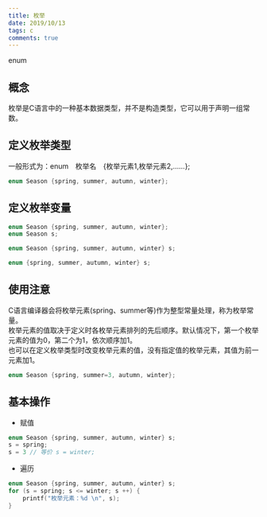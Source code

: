 ```yaml
---
title: 枚举
date: 2019/10/13
tags: c
comments: true
---
```


enum
<!--more-->

## 概念

枚举是C语言中的一种基本数据类型，并不是构造类型，它可以用于声明一组常数。

## 定义枚举类型

一般形式为：enum　枚举名　{枚举元素1,枚举元素2,……};

```C
enum Season {spring, summer, autumn, winter};
```

## 定义枚举变量

```C
enum Season {spring, summer, autumn, winter};
enum Season s;
```

```C
enum Season {spring, summer, autumn, winter} s;
```

```C
enum {spring, summer, autumn, winter} s;
```

## 使用注意

C语言编译器会将枚举元素(spring、summer等)作为整型常量处理，称为枚举常量。  
枚举元素的值取决于定义时各枚举元素排列的先后顺序。默认情况下，第一个枚举元素的值为0，第二个为1，依次顺序加1。  
也可以在定义枚举类型时改变枚举元素的值，没有指定值的枚举元素，其值为前一元素加1。  

```C
enum Season {spring, summer=3, autumn, winter};
```

## 基本操作

* 赋值

```C
enum Season {spring, summer, autumn, winter} s;
s = spring;
s = 3 // 等价 s = winter;
```

* 遍历

```C
enum Season {spring, summer, autumn, winter} s;
for (s = spring; s <= winter; s ++) {
    printf("枚举元素：%d \n", s);
}
```